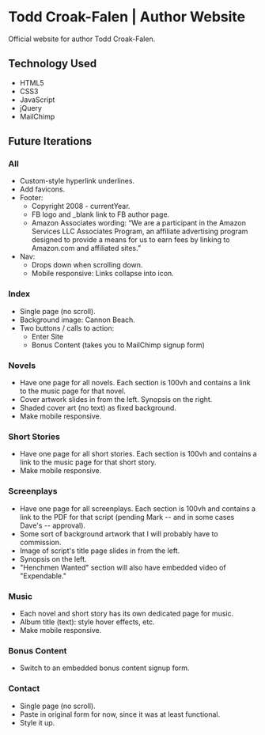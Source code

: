 # Todd Croak-Falen | Author Website
Official website for author Todd Croak-Falen.

## Technology Used

- HTML5
- CSS3
- JavaScript
- jQuery
- MailChimp

## Future Iterations

### All

- Custom-style hyperlink underlines.
- Add favicons.
- Footer:
  - Copyright 2008 - currentYear.
  - FB logo and _blank link to FB author page.
  - Amazon Associates wording: “We are a participant in the Amazon Services LLC Associates Program, an affiliate advertising program designed to provide a means for us to earn fees by linking to Amazon.com and affiliated sites.”
- Nav:
  - Drops down when scrolling down.
  - Mobile responsive: Links collapse into icon.

### Index

- Single page (no scroll).
- Background image: Cannon Beach.
- Two buttons / calls to action:
  - Enter Site
  - Bonus Content (takes you to MailChimp signup form)

### Novels

- Have one page for all novels. Each section is 100vh and contains a link to the music page for that novel.
- Cover artwork slides in from the left. Synopsis on the right.
- Shaded cover art (no text) as fixed background.
- Make mobile responsive.

### Short Stories

- Have one page for all short stories. Each section is 100vh and contains a link to the music page for that short story.
- Make mobile responsive.

### Screenplays

- Have one page for all screenplays. Each section is 100vh and contains a link to the PDF for that script (pending Mark -- and in some cases Dave's -- approval).
- Some sort of background artwork that I will probably have to commission.
- Image of script's title page slides in from the left.
- Synopsis on the left.
- "Henchmen Wanted" section will also have embedded video of "Expendable."

### Music

- Each novel and short story has its own dedicated page for music.
- Album title (text): style hover effects, etc.
- Make mobile responsive.

### Bonus Content

- Switch to an embedded bonus content signup form.

### Contact

- Single page (no scroll).
- Paste in original form for now, since it was at least functional.
- Style it up.